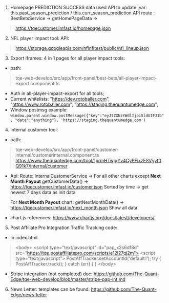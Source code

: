  

 1. Homepage
PREDICTION SUCCESS data used API to update: 
var:  this.past_season_prediction / this.curr_season_prediction API route : BestBetsService -> getHomePageData ->
 > https://tqecustomer.imfast.io/homepage.json

 2. NFL player impact tool:
 API: 
> https://storage.googleapis.com/nflnfltest/public/nfl_lineup.json
3. Export iframes: 
4 in 1 pages for all player impact tools: 
- path: 
>  tqe-web-develop/src/app/front-panel/best-bets/all-player-impact-export.component.ts

- Auth in all-player-impact-export for all tools; 
- Current whitelists: 
"https://dev.rotoballer.com",
"https://www.rotoballer.com",
"https://staging.thequantumedge.com",
- Window postmsg example: 
`window.parent.window.postMessage({"key":"eyJtZXNzYWdlIjoiSldUIFJ1b", "data":"anything"}, 'https://staging.thequantumedge.com')`
4. Internal customer tool: 
- path: 
> 
> tqe-web-develop/src/app/front-panel/customer-internal/customerinternal.component.ts
>https://www.thequantedge.com/tool/1prmHTwjqYv4CyPFixzESVyytftQ91k7/internal/customer
- Api: 
Route: InternalCustomerService ->
For all other charts except **Next Month Payout**  getCustomerData() -> https://tqecustomer.imfast.io/customer.json
Sorted by time -> get newest 7 days data as init data 

  For **Next Month Payout**  chart: 
getNextMonthData() -> https://tqecustomer.imfast.io/next_month.json
Show all data
- chart.js references: 
https://www.chartjs.org/docs/latest/developers/

5. Post Affiliate Pro Integration 
Traffic Tracking code: 
- In index.html 
> \<body> \<script type="text/javascript" id="pap_x2s6df8d"
> src="https://tqe.postaffiliatepro.com/scripts/e12l27qj2m"></script>
> \<script type="text/javascript">
> PostAffTracker.setAccountId('default1'); try { PostAffTracker.track();
> } catch (err) { } \</body>
- Stripe integration (not completed)
doc: https://github.com/The-Quant-Edge/tqe-web-develop/blob/master/stripe-pap-int.md
6. News Letter: 
templates can be found: 
https://github.com/The-Quant-Edge/news-letter
